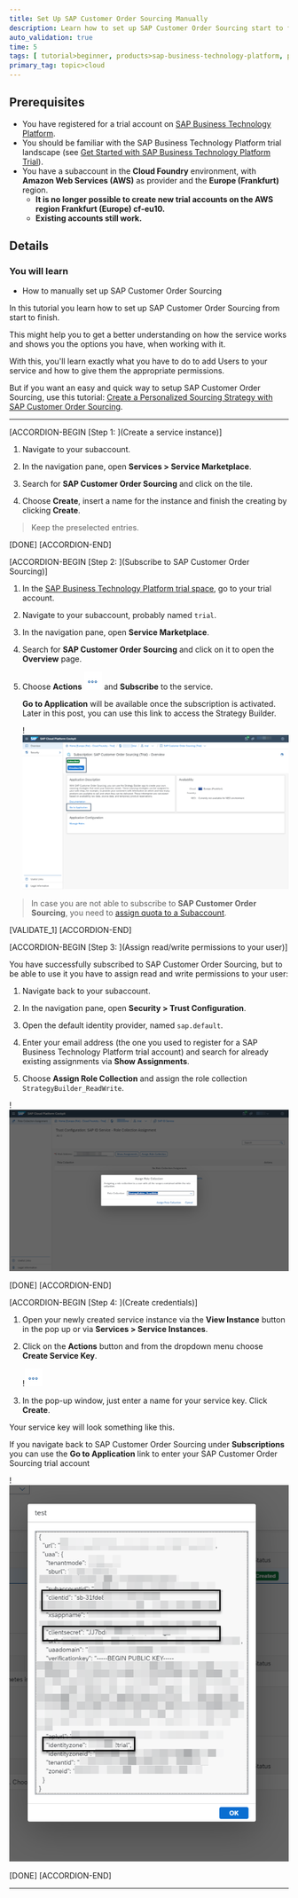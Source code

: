 ```yaml
---
title: Set Up SAP Customer Order Sourcing Manually
description: Learn how to set up SAP Customer Order Sourcing start to finish, how to add Users and give them appropriate permissions.
auto_validation: true
time: 5
tags: [ tutorial>beginner, products>sap-business-technology-platform, products>sap-btp--cloud-foundry-environment]
primary_tag: topic>cloud
---
```


## Prerequisites
- You have registered for a trial account on [SAP Business Technology Platform](https://cloudplatform.sap.com/index.html).
- You should be familiar with the SAP Business Technology Platform trial landscape (see [Get Started with SAP Business Technology Platform Trial](cp-trial-quick-onboarding)).
- You have a subaccount in the **Cloud Foundry** environment, with **Amazon Web Services (AWS)** as provider and the **Europe (Frankfurt)** region.
    - **It is no longer possible to create new trial accounts on the AWS region Frankfurt (Europe) cf-eu10.**
    - **Existing accounts still work.**

## Details
### You will learn
  - How to manually set up SAP Customer Order Sourcing

In this tutorial you learn how to set up SAP Customer Order Sourcing from start to finish.

This might help you to get a better understanding on how the service works and shows you the options you have, when working with it.

With this, you'll learn exactly what you have to do to add Users to your service and how to give them the appropriate permissions.

But if you want an easy and quick way to setup SAP Customer Order Sourcing, use this tutorial: [Create a Personalized Sourcing Strategy with SAP Customer Order Sourcing](cos-getting-started-trial).

---

[ACCORDION-BEGIN [Step 1: ](Create a service instance)]

1. Navigate to your subaccount.

2. In the navigation pane, open **Services > Service Marketplace**.

3. Search for **SAP Customer Order Sourcing** and click on the tile.

4. Choose **Create**, insert a name for the instance and finish the creating by clicking **Create**.
>Keep the preselected entries.

[DONE]
[ACCORDION-END]

[ACCORDION-BEGIN [Step 2: ](Subscribe to SAP Customer Order Sourcing)]


1. In the [SAP Business Technology Platform trial space](https://account.hanatrial.ondemand.com), go to your trial account.

2. Navigate to your subaccount, probably named `trial`.

3. In the navigation pane, open **Service Marketplace**.

4. Search for **SAP Customer Order Sourcing** and click on it to open the **Overview** page.

5. Choose **Actions** ![Link text e.g., Destination screen](Actions_Button.png) and **Subscribe** to the service.

    **Go to Application** will be available once the subscription is activated. Later in this post, you can use this link to access the Strategy Builder.

    !![Subscribe to SAP Customer Order Sourcing](SubscribeToCustomerOrderSourcing.png)


>In case you are not able to subscribe to **SAP Customer Order Sourcing**, you need to [assign quota to a Subaccount](https://help.sap.com/viewer/cd03af1a94a440f1b5dbc0dc50a0989b/Cloud/en-US/bdf64a959a5249cf88b414a7c01391df.html).

[VALIDATE_1]
[ACCORDION-END]


[ACCORDION-BEGIN [Step 3: ](Assign read/write permissions to your user)]

You have successfully subscribed to SAP Customer Order Sourcing, but to be able to use it you have to assign read and write permissions to your user:

1. Navigate back to your subaccount.

2. In the navigation pane, open **Security > Trust Configuration**.

3. Open the default identity provider, named `sap.default`.

4. Enter your email address (the one you used to register for a SAP Business Technology Platform trial account) and search for already existing assignments via **Show Assignments**.

5. Choose **Assign Role Collection** and assign the role collection `StrategyBuilder_ReadWrite`.

!![Trust Configuration](TrustConfiguration.png)

[DONE]
[ACCORDION-END]

[ACCORDION-BEGIN [Step 4: ](Create credentials)]

1. Open your newly created service instance via the **View Instance** button in the pop up or via **Services > Service Instances**.

2. Click on the **Actions** button and from the dropdown menu choose **Create Service Key**.

    !![Actions button](Actions_Button.png)

3. In the pop-up window, just enter a name for your service key. Click **Create**.

Your service key will look something like this.

If you navigate back to SAP Customer Order Sourcing under **Subscriptions** you can use the **Go to Application** link to enter your SAP Customer Order Sourcing trial account

!![Service Key](ServiceKey.png)

[DONE]
[ACCORDION-END]


---
